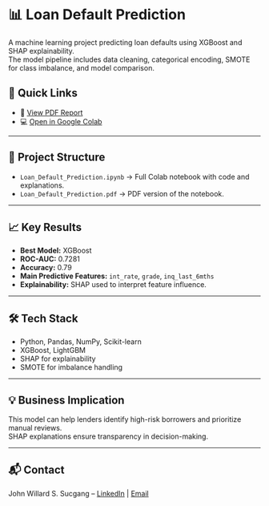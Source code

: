 # 📊 Loan Default Prediction

A machine learning project predicting loan defaults using XGBoost and SHAP explainability.  
The model pipeline includes data cleaning, categorical encoding, SMOTE for class imbalance, and model comparison.

## 🚀 Quick Links
- 📄 [View PDF Report](./Loan_Default_Prediction.pdf)
- 💻 [Open in Google Colab](https://colab.research.google.com/drive/1M5VEaZ-NQ_wX4Q1SFl6kgcoSV640DLJA#scrollTo=xZsnuo0NjfbE)

---

## 📂 Project Structure
- `Loan_Default_Prediction.ipynb` → Full Colab notebook with code and explanations.
- `Loan_Default_Prediction.pdf` → PDF version of the notebook.

---

## 📈 Key Results
- **Best Model:** XGBoost  
- **ROC-AUC:** 0.7281  
- **Accuracy:** 0.79  
- **Main Predictive Features:** `int_rate`, `grade`, `inq_last_6mths`
- **Explainability:** SHAP used to interpret feature influence.

---

## 🛠 Tech Stack
- Python, Pandas, NumPy, Scikit-learn
- XGBoost, LightGBM
- SHAP for explainability
- SMOTE for imbalance handling

---

## 💡 Business Implication
This model can help lenders identify high-risk borrowers and prioritize manual reviews.  
SHAP explanations ensure transparency in decision-making.

---

## 📬 Contact
John Willard S. Sucgang – [LinkedIn](https://www.linkedin.com/in/john-willard-sucgang-b7a6662a9/) | [Email](johnwillardsucgang@gmail.com)


